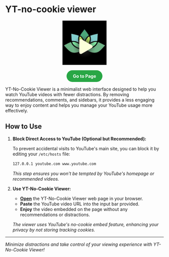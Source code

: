 # YT-no-cookie viewer
<div align="center">
  <p>
    <a href="https://thehancode.github.io/no-cookie-viewer/">
      <img src="./logo.png" width="140" alt="no-cookie-viewer" />
    </a>
  </p>
  <p>
    <a 
      href="https://thehancode.github.io/no-cookie-viewer/" 
      style="
        display: inline-block;
        padding: 10px 20px;
        background-color: #28a745; /* Green color */
        color: white;
        border-radius: 25px; /* Rounded corners */
        text-decoration: none;
        font-weight: bold;
        transition: background-color 0.3s ease;
      "
      onmouseover="this.style.backgroundColor='#218838';" 
      onmouseout="this.style.backgroundColor='#28a745';"
    >
      Go to Page
    </a>
  </p>
</div>

YT-No-Cookie Viewer is a minimalist web interface designed to help you watch YouTube videos with fewer distractions. By removing recommendations, comments, and sidebars, it provides a less engaging way to enjoy content and helps you manage your YouTube usage more effectively.

## How to Use

1. **Block Direct Access to YouTube (Optional but Recommended):**

   To prevent accidental visits to YouTube's main site, you can block it by editing your `/etc/hosts` file:

   ```bash
   127.0.0.1 youtube.com www.youtube.com
   ```

   *This step ensures you won't be tempted by YouTube's homepage or recommended videos.*

2. **Use YT-No-Cookie Viewer:**

   - [**Open**](https://thehancode.github.io/no-cookie-viewer/) the YT-No-Cookie Viewer web page in your browser.
   - **Paste** the YouTube video URL into the input bar provided.
   - **Enjoy** the video embedded on the page without any recommendations or distractions.

   *The viewer uses YouTube's no-cookie embed feature, enhancing your privacy by not storing tracking cookies.*

---

*Minimize distractions and take control of your viewing experience with YT-No-Cookie Viewer!*

